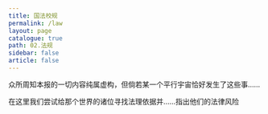 ```yaml
---
title: 国法校规
permalink: /law
layout: page
catalogue: true
path: 02.法规
sidebar: false
article: false
---
```

众所周知本报的一切内容纯属虚构，但倘若某一个平行宇宙恰好发生了这些事……

在这里我们尝试给那个世界的诸位寻找法理依据并……指出他们的法律风险